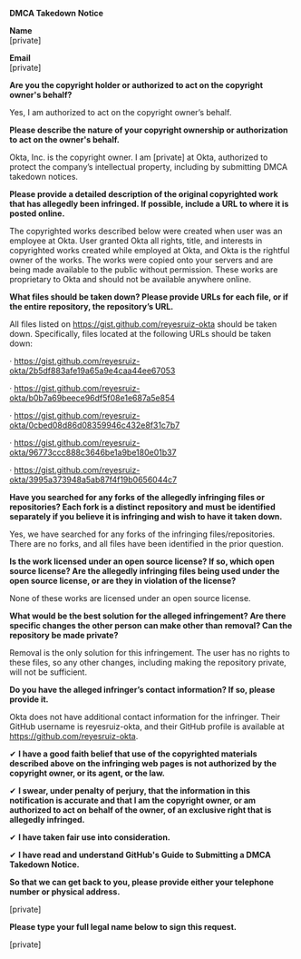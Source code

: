 **DMCA Takedown Notice**  


**Name**  
[private]  


**Email**  
[private]  

 

**Are you the copyright holder or authorized to act on the copyright owner's behalf?**  

Yes, I am authorized to act on the copyright owner’s behalf.

 

**Please describe the nature of your copyright ownership or authorization to act on the owner's behalf.**  

Okta, Inc. is the copyright owner.  I am [private] at Okta, authorized to protect the company’s intellectual property, including by submitting DMCA takedown notices.

 

**Please provide a detailed description of the original copyrighted work that has allegedly been infringed. If possible, include a URL to where it is posted online.**  

The copyrighted works described below were created when user was an employee at Okta.  User granted Okta all rights, title, and interests in copyrighted works created while employed at Okta, and Okta is the rightful owner of the works.  The works were copied onto your servers and are being made available to the public without permission.  These works are proprietary to Okta and should not be available anywhere online. 

 

**What files should be taken down? Please provide URLs for each file, or if the entire repository, the repository’s URL.**  

All files listed on https://gist.github.com/reyesruiz-okta should be taken down.  Specifically, files located at the following URLs should be taken down:  

· https://gist.github.com/reyesruiz-okta/2b5df883afe19a65a9e4caa44ee67053  

· https://gist.github.com/reyesruiz-okta/b0b7a69beece96df5f08e1e687a5e854  

· https://gist.github.com/reyesruiz-okta/0cbed08d86d08359946c432e8f31c7b7  

· https://gist.github.com/reyesruiz-okta/96773ccc888c3646be1a9be180e01b37  

· https://gist.github.com/reyesruiz-okta/3995a373948a5ab87f4f19b0656044c7  

 

**Have you searched for any forks of the allegedly infringing files or repositories? Each fork is a distinct repository and must be identified separately if you believe it is infringing and wish to have it taken down.**  

Yes, we have searched for any forks of the infringing files/repositories.  There are no forks, and all files have been identified in the prior question.

 

**Is the work licensed under an open source license? If so, which open source license? Are the allegedly infringing files being used under the open source license, or are they in violation of the license?**  

None of these works are licensed under an open source license.

 

**What would be the best solution for the alleged infringement? Are there specific changes the other person can make other than removal? Can the repository be made private?**  

Removal is the only solution for this infringement.  The user has no rights to these files, so any other changes, including making the repository private, will not be sufficient.

 

**Do you have the alleged infringer’s contact information? If so, please provide it.**  

Okta does not have additional contact information for the infringer.  Their GitHub username is reyesruiz-okta, and their GitHub profile is available at https://github.com/reyesruiz-okta.

 

✔ **I have a good faith belief that use of the copyrighted materials described above on the infringing web pages is not authorized by the copyright owner, or its agent, or the law.**  

✔ **I swear, under penalty of perjury, that the information in this notification is accurate and that I am the copyright owner, or am authorized to act on behalf of the owner, of an exclusive right that is allegedly infringed.**  

✔ **I have taken fair use into consideration.**  

✔ **I have read and understand GitHub's Guide to Submitting a DMCA Takedown Notice.**  

**So that we can get back to you, please provide either your telephone number or physical address.**  

[private]  

**Please type your full legal name below to sign this request.**  

[private]  

 

 
